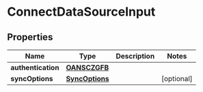 

# ConnectDataSourceInput


## Properties

| Name | Type | Description | Notes |
|------------ | ------------- | ------------- | -------------|
|**authentication** | [**OANSCZGFB**](OANSCZGFB.md) |  |  |
|**syncOptions** | [**SyncOptions**](SyncOptions.md) |  |  [optional] |



